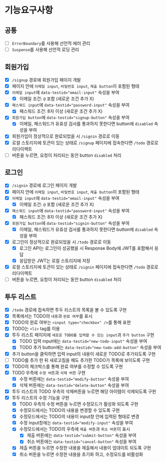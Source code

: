 # 기능요구사항

## 공통

- [ ] `ErrorBoundary`를 사용해 선언적 에러 관리
- [ ] `Suspense`를 사용해 선언적 로딩 관리

## 회원가입

- [x] `/signup` 경로애 회원가입 페이지 개발
- [x] 페이지 안에 `이메일 input`, `비밀번호 input`, `제출 button`이 포함된 형태
- [x] `이메일 input`에 `data-testid="email-input"` 속성을 부여
  - [x] 이메일 조건: `@` 포함 (새로운 조건 추가 X)
- [x] `패스워드 input`에 `data-testid="password-input"` 속성을 부여
  - [x] 패스워드 조건: 8자 이상 (새로운 조건 추가 X)
- [x] `회원가입 button`에 `data-testid="signup-button"` 속성을 부여
  - [x] 이메일, 패스워드가 유효성 검사를 통과하지 못한다면 button에 `disabled` 속성을 부여
- [x] 회원가입이 정상적으로 완료되었을 시 `/signin` 경로로 이동
- [x] 로컬 스토리지에 토큰이 있는 상태로 `/signup` 페이지에 접속한다면 `/todo` 경로로 리다이렉트
- [ ] 버튼을 누르면, 요청이 처리되는 동안 button `disabled` 처리

## 로그인

- [x] `/signin` 경로에 로그인 페이지 개발
- [x] 페이지 안에 `이메일 input`, `비밀번호 input`, `제출 button`이 포함된 형태
- [x] `이메일 input`에 `data-testid="email-input"` 속성을 부여
  - [x] 이메일 조건: `@` 포함 (새로운 조건 추가 X)
- [x] `패스워드 input`에 `data-testid="password-input"` 속성을 부여
  - [x] 패스워드 조건: 8자 이상 (새로운 조건 추가 X)
- [x] `회원가입 button`에 `data-testid="signin-button"` 속성을 부여
  - [x] 이메일, 패스워드가 유효성 검사를 통과하지 못한다면 button에 `disabled` 속성을 부여
- [x] 로그인이 정상적으로 완료되었을 시 `/todo` 경로로 이동
  - [x] 로그인 API는 로그인이 성공했을 시 Response Body에 JWT를 포함해서 응답
  - [x] 응답받은 JWT는 로컬 스토리지에 저장
- [x] 로컬 스토리지에 토큰이 있는 상태로 `/signin` 페이지에 접속한다면 `/todo` 경로로 리다이렉트
- [ ] 버튼을 누르면, 요청이 처리되는 동안 button `disabled` 처리

## 투두 리스트

- [x] `/todo` 경로에 접속하면 투두 리스트의 목록을 볼 수 있도록 구현
- [x] 목록에서는 TODO의 `내용`과 `완료 여부`를 표시
- [x] TODO의 완료 여부는 `<input type="checkbox" />`를 통해 표현
- [x] TODO는 `<li>` tag를 이용
- [x] 투두 리스트 페이지에 `새로운 TODO를 입력할 수 있는 input`과 `추가 button` 구현
  - [x] TODO 입력 input에는 `data-testid="new-todo-input"` 속성을 부여
  - [x] TODO 추가 button에는 `data-testid="new-todo-add-button"` 속성을 부여
- [x] 추가 button을 클릭하면 입력 input의 내용이 새로운 TODO로 추가되도록 구현
- [ ] TODO를 추가 한 뒤 새로고침을 해도 추가한 TODO가 목록에 보이도록 구현
- [x] TODO의 체크박스를 통해 완료 여부를 수정할 수 있도록 구현
- [x] TODO 우측에 `수정 버튼`과 `삭제 버튼` 구현
  - [x] 수정 버튼에는 `data-testid="modify-button"` 속성을 부여
  - [x] 삭제 버튼에는 `data-testid="delete-button"` 속성을 부여
- [x] 투두 리스트의 TODO 우측의 삭제버튼을 누르면 해당 아이템이 삭제되도록 구현
- [x] 투두 리스트의 수정 기능을 구현
  - [x] TODO 우측의 수정 버튼을 누르면 수정모드가 활성화 되도록 구현
  - [x] 수정모드에서는 TODO의 내용을 변경할 수 있도록 구현
  - [x] 수정모드에서는 TODO의 내용이 input창 안에 입력된 형태로 변경
  - [x] 수정 input창에는 `data-testid="modify-input"` 속성을 부여
  - [x] 수정모드에서는 TODO의 우측에 `제출 버튼`과 `취소 버튼`이 표시
    - [x] 제출 버튼에는 `data-testid="submit-button"` 속성을 부여
    - [x] 취소 버튼에는 `data-testid="cancel-button"` 속성을 부여
  - [x] 제출 버튼을 누르면 수정한 내용을 제출해서 내용이 업데이트 되도록 구현
  - [x] 취소 버튼을 누르면 수정한 내용을 초기화 하고, 수정모드를 비활성화
